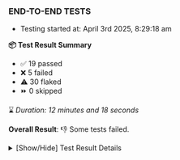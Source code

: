 ### END-TO-END TESTS

- Testing started at: April 3rd 2025, 8:29:18 am

**📦 Test Result Summary**

- ✅ 19 passed
- ❌ 5 failed
- ⚠️ 30 flaked
- ⏩ 0 skipped

⌛ _Duration: 12 minutes and 18 seconds_

**Overall Result**: 👎 Some tests failed.



<details>
    <summary>[Show/Hide] Test Result Details</summary>
    <div markdown="1">

| Test | Browser | Test Case | Tags | Result |
| :---: | :---: | :--- | :---: | :---: |
| 1 | chromium-meshery-provider | Verify Kanvas Snapshot using data-testid | unstable | ⚠️ |
| 2 | chromium-meshery-provider | Test if Notification button is displayed |  | ❌ |
| 3 | chromium-meshery-provider | Add a cluster connection by uploading kubeconfig file | unstable | ⚠️ |
| 4 | chromium-meshery-provider | Transition to disconnected state and then back to connected state | unstable | ⚠️ |
| 5 | chromium-meshery-provider | Transition to ignored state and then back to connected state | unstable | ⚠️ |
| 6 | chromium-meshery-provider | Transition to not found state and then back to connected state | unstable | ⚠️ |
| 7 | chromium-meshery-provider | Delete Kubernetes cluster connections | unstable | ⚠️ |
| 8 | chromium-meshery-provider | Verify Configure Metrics Navigation and Settings | unstable | ⚠️ |
| 9 | chromium-meshery-provider | Verify Performance Analysis Details | unstable | ⚠️ |
| 10 | chromium-meshery-provider | Test if Profile button is displayed |  | ❌ |
| 11 | chromium-meshery-provider | Configure Existing Istio adapter through Mesh Adapter URL from Management page | unstable | ⚠️ |
| 12 | chromium-meshery-provider | Add performance profile with load generator &quot;fortio&quot; and service mesh &quot;None&quot; | unstable | ⚠️ |
| 13 | chromium-meshery-provider | Verify Kanvas Details | unstable | ⚠️ |
| 14 | chromium-meshery-provider | Aggregation Charts are displayed |  | ❌ |
| 15 | chromium-meshery-provider | View detailed result of a performance profile (Graph Visualiser) with load generator &quot;fortio&quot; and service mesh &quot;None&quot; | unstable | ⚠️ |
| 16 | chromium-meshery-provider | Ping Istio Adapter | unstable | ⚠️ |
| 17 | chromium-meshery-provider | Verify Meshery Docker Extension Details | unstable | ⚠️ |
| 18 | chromium-meshery-provider | Connect to Meshery Istio Adapter and configure it |  | ❌ |
| 19 | chromium-meshery-provider | Toggle &quot;Send Anonymous Usage Statistics&quot; | unstable | ⚠️ |
| 20 | chromium-meshery-provider | Edit the configuration of a performance profile with load generator &quot;fortio&quot; and service mesh &quot;None&quot; | unstable | ⚠️ |
| 21 | chromium-meshery-provider | Verify Meshery Design Embed Details | unstable | ⚠️ |
| 22 | chromium-meshery-provider | Toggle &quot;Send Anonymous Performance Results&quot; | unstable | ⚠️ |
| 23 | chromium-meshery-provider | Compare test of a performance profile with load generator &quot;fortio&quot; and service mesh &quot;None&quot; | unstable | ⚠️ |
| 24 | chromium-local-provider | Add a cluster connection by uploading kubeconfig file | unstable | ⚠️ |
| 25 | chromium-local-provider | Transition to disconnected state and then back to connected state | unstable | ⚠️ |
| 26 | chromium-local-provider | Transition to ignored state and then back to connected state | unstable | ⚠️ |
| 27 | chromium-local-provider | Transition to not found state and then back to connected state | unstable | ⚠️ |
| 28 | chromium-local-provider | Delete Kubernetes cluster connections | unstable | ⚠️ |
| 29 | chromium-meshery-provider | Verify Meshery Catalog Section Details | unstable | ⚠️ |
| 30 | chromium-meshery-provider | Delete a performance profile with load generator &quot;fortio&quot; and service mesh &quot;None&quot; | unstable | ⚠️ |
| 31 | chromium-local-provider | Verify Kanvas Snapshot using data-testid | unstable | ⚠️ |
| 32 | chromium-local-provider | Verify Configure Metrics Navigation and Settings | unstable | ⚠️ |
| 33 | chromium-meshery-provider | Verify Meshery Adapter for Istio Section | unstable | ⚠️ |
| 34 | chromium-local-provider | Configure Existing Istio adapter through Mesh Adapter URL from Management page | unstable | ⚠️ |
| 35 | chromium-local-provider | Verify Performance Analysis Details | unstable | ⚠️ |
| 36 | chromium-local-provider | Add performance profile with load generator &quot;fortio&quot; and service mesh &quot;None&quot; | unstable | ⚠️ |
| 37 | chromium-local-provider | Verify Meshery Adapter for Istio Section | unstable | ⚠️ |
| 38 | chromium-local-provider | Connect to Meshery Istio Adapter and configure it |  | ❌ |
| 39 | chromium-local-provider | Ping Istio Adapter | unstable | ⚠️ |
| 40 | chromium-local-provider | View detailed result of a performance profile (Graph Visualiser) with load generator &quot;fortio&quot; and service mesh &quot;None&quot; | unstable | ⚠️ |
| 41 | chromium-local-provider | Edit the configuration of a performance profile with load generator &quot;fortio&quot; and service mesh &quot;None&quot; | unstable | ⚠️ |
| 42 | chromium-local-provider | Compare test of a performance profile with load generator &quot;fortio&quot; and service mesh &quot;None&quot; | unstable | ⚠️ |
| 43 | chromium-local-provider | Delete a performance profile with load generator &quot;fortio&quot; and service mesh &quot;None&quot; | unstable | ⚠️ |

</div>
</details>


<!-- To see the full report, please visit our CI/CD pipeline with reporter. -->